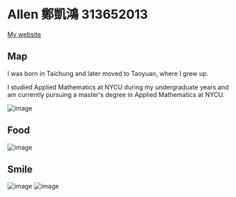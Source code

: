 # Allen   鄭凱鴻 313652013

[My website](https://KaihongZheng.github.io/)

## Map

I was born in Taichung and later moved to Taoyuan, where I grew up.

I studied Applied Mathematics at NYCU during my undergraduate years and am currently pursuing a master's degree in Applied Mathematics at NYCU.

![image](https://github.com/user-attachments/assets/636ef334-89b7-4faa-84bf-485288cb226e)

## Food
![image](https://github.com/user-attachments/assets/55b8c21f-c6e3-4042-bb87-9bfa7f666cd6)

## Smile

![image](https://github.com/user-attachments/assets/0cda4576-3163-4686-a397-b12b34dff0d1)
![image](https://github.com/user-attachments/assets/e18e596d-5e34-456a-9604-8bc7513e9a93)

```
